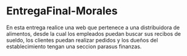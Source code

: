 # EntregaFinal-Morales
En esta entrega realice una web que pertenece a una distribuidora de alimentos, desde la cual los
empleados puedan buscar sus recibos de sueldo, los clientes puedan realizar pedidos y los dueños
del establecimiento tengan una seccion parasus finanzas.